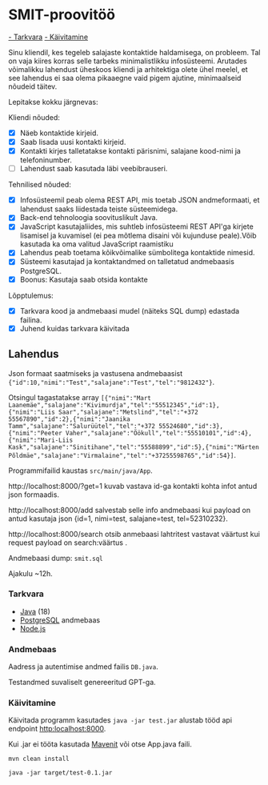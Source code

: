 # SMIT-proovitöö

[- Tarkvara](#tarkvara)
[- Käivitamine](#käivitamine)

Sinu kliendil, kes tegeleb salajaste kontaktide haldamisega, on probleem. Tal on vaja kiires korras selle tarbeks minimalistlikku infosüsteemi. Arutades võimalikku lahendust üheskoos kliendi ja arhitektiga olete ühel meelel, et see lahendus ei saa olema pikaaegne vaid pigem ajutine, minimaalseid nõudeid täitev.

Lepitakse kokku järgnevas:

Kliendi nõuded:

- [X] Näeb kontaktide kirjeid.
- [X] Saab lisada uusi kontakti kirjeid.
- [X] Kontakti kirjes talletatakse kontakti pärisnimi, salajane kood-nimi ja telefoninumber.
- [ ] Lahendust saab kasutada läbi veebibrauseri.

Tehnilised nõuded:

- [X] Infosüsteemil peab olema REST API, mis toetab JSON andmeformaati, et lahendust saaks liidestada teiste süsteemidega.
- [X] Back-end tehnoloogia soovituslikult Java.
- [X] JavaScript kasutajaliides, mis suhtleb infosüsteemi REST API'ga kirjete lisamisel ja kuvamisel (ei pea mõtlema disaini või kujunduse peale).Võib kasutada ka oma valitud JavaScript raamistiku
- [X] Lahendus peab toetama kõikvõimalike sümbolitega kontaktide nimesid.
- [X] Süsteemi kasutajad ja kontaktandmed on talletatud andmebaasis PostgreSQL.
- [X] Boonus: Kasutaja saab otsida kontakte

Lõpptulemus:

- [X] Tarkvara kood ja andmebaasi mudel (näiteks SQL dump) edastada failina.
- [X] Juhend kuidas tarkvara käivitada

## Lahendus

Json formaat saatmiseks ja vastusena andmebaasist `{"id":10,"nimi":"Test","salajane":"Test","tel":"9812432"}`.

Otsingul tagastatakse array `[{"nimi":"Mart Laanemäe","salajane":"Kivimurdja","tel":"55512345","id":1},{"nimi":"Liis Saar","salajane":"Metslind","tel":"+372 55567890","id":2},{"nimi":"Jaanika Tamm","salajane":"Salurüütel","tel":"+372 55524680","id":3},{"nimi":"Peeter Vaher","salajane":"Öökull","tel":"55510101","id":4},{"nimi":"Mari-Liis Kask","salajane":"Sinitihane","tel":"55588899","id":5},{"nimi":"Märten Põldmäe","salajane":"Virmalaine","tel":"+37255598765","id":54}]`.

Programmifailid kaustas `src/main/java/App`.

http://localhost:8000/?get=1 kuvab vastava id-ga kontakti kohta infot antud json formaadis.

http://localhost:8000/add salvestab selle info andmebaasi kui payload on antud kasutaja json {id=1, nimi=test, salajane=test, tel=52310232}.

http://localhost:8000/search otsib anmebaasi lahtritest vastavat väärtust kui request payload on search:väärtus .

Andmebaasi dump: `smit.sql`

Ajakulu ~12h.

### Tarkvara

* [Java](https://www.java.com/en/) (18)
* [PostgreSQL](https://www.postgresql.org/) andmebaas
* [Node.js](https://nodejs.org/en)

### Andmebaas

Aadress ja autentimise andmed failis `DB.java`.

Testandmed suvaliselt genereeritud GPT-ga.

### Käivitamine

Käivitada programm kasutades `java -jar test.jar` alustab tööd api endpoint [http:localhost:8000](http://localhost:8000/).

Kui .jar ei tööta kasutada [Mavenit](https://maven.apache.org/) või otse App.java faili.

```
mvn clean install
```

```
java -jar target/test-0.1.jar
```

